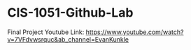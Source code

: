 # CIS-1051-Github-Lab
Final Project 
Youtube Link: https://www.youtube.com/watch?v=7VFdvwsrquc&ab_channel=EvanKunkle
